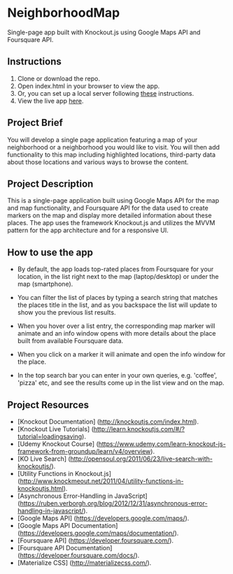 # NeighborhoodMap
Single-page app built with Knockout.js using Google Maps API and Foursquare API.

## Instructions

1. Clone or download the repo.
2. Open index.html in your browser to view the app.
3. Or, you can set up a local server following [these](https://developer.mozilla.org/en-US/docs/Learn/Common_questions/Set_up_a_basic_working_environment) instructions.
4. View the live app [here](http://food-explorer.surge.sh/).

## Project Brief
You will develop a single page application featuring a map of your neighborhood or a neighborhood you would like to visit. You will then add functionality to this map including highlighted locations, third-party data about those locations and various ways to browse the content.

## Project Description
This is a single-page application built using Google Maps API for the map and map functionality, and Foursquare API for the data used to create markers on the map and display more detailed information about these places. The app uses the framework Knockout.js and utilizes the MVVM pattern for the app architecture and for a responsive UI.

## How to use the app

* By default, the app loads top-rated places from Foursquare for your location, in the list right next to the map (laptop/desktop) or under the map (smartphone).

* You can filter the list of places by typing a search string that matches the places title in the list, and as you backspace the list will update to show you the previous list results.

* When you hover over a list entry, the corresponding map marker will animate and an info window opens with more details about the place built from  available Foursquare data.

* When you click on a marker it will animate and open the info window for the place.

* In the top search bar you can enter in your own queries, e.g. 'coffee', 'pizza' etc, and see the results come up in the list view and on the map.

## Project Resources

* [Knockout Documentation] (http://knockoutjs.com/index.html).
* [Knockout Live Tutorials] (http://learn.knockoutjs.com/#/?tutorial=loadingsaving).
* [Udemy Knockout Course] (https://www.udemy.com/learn-knockout-js-framework-from-groundup/learn/v4/overview).
* [KO Live Search] (http://opensoul.org/2011/06/23/live-search-with-knockoutjs/).
* [Utility Functions in Knockout.js] (http://www.knockmeout.net/2011/04/utility-functions-in-knockoutjs.html).
* [Asynchronous Error-Handling in JavaScript] (https://ruben.verborgh.org/blog/2012/12/31/asynchronous-error-handling-in-javascript/).
* [Google Maps API] (https://developers.google.com/maps/).
* [Google Maps API Documentation] (https://developers.google.com/maps/documentation/).
* [Foursquare API] (https://developer.foursquare.com/).
* [Foursquare API Documentation] (https://developer.foursquare.com/docs/).
* [Materialize CSS] (http://materializecss.com/).

